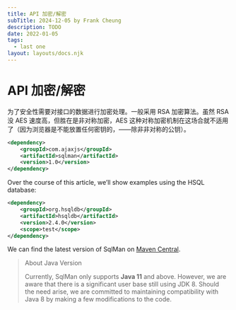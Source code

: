 ```yaml
---
title: API 加密/解密
subTitle: 2024-12-05 by Frank Cheung
description: TODO
date: 2022-01-05
tags:
  - last one
layout: layouts/docs.njk
---
```

# API 加密/解密
为了安全性需要对接口的数据进行加密处理。一般采用 RSA 加密算法。虽然 RSA 没 AES 速度高，但胜在是非对称加密，AES 这种对称加密机制在这场合就不适用了（因为浏览器是不能放置任何密钥的，——除非非对称的公钥）。

```xml
<dependency>
    <groupId>com.ajaxjs</groupId>
    <artifactId>sqlman</artifactId>
    <version>1.0</version>
</dependency>
```

Over the course of this article, we’ll show examples using the HSQL database:
```xml
<dependency>
    <groupId>org.hsqldb</groupId>
    <artifactId>hsqldb</artifactId>
    <version>2.4.0</version>
    <scope>test</scope>
</dependency>
```
We can find the latest version of SqlMan on [Maven Central]().

> About Java Version
>
> Currently, SqlMan only supports **Java 11** and above. However, we are aware that there is a significant user base still using JDK 8. Should the need arise, we are committed to maintaining compatibility with Java 8 by making a few modifications to the code.